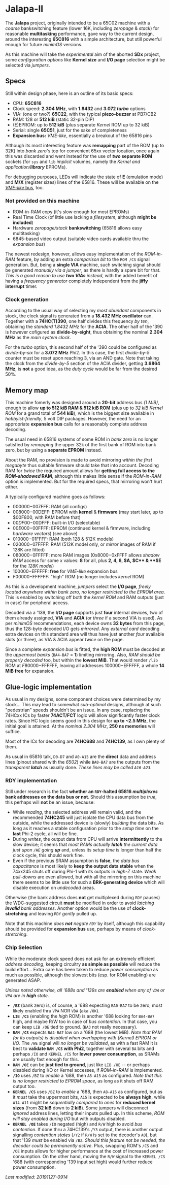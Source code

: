# Jalapa-II

The **Jalapa** project, originally intended to be a 65C02 machine with a _coarse_
bankswitching feature (lower 16K, including _zeropage_ & _stack_) for reasonable
**multitasking** performance, gave way to the current design, around the interesting
**65C816** with a simple architecture, but still powerful enough for future _minimOS_
versions.

As this machine will take the _experimental_ aim of the aborted **SDx** project,
some _configuration options_ like **Kernel size** and **I/O page** selection might
be selected via _jumpers_.

## Specs

Still within design phase, here is an outline of its basic specs:

- CPU: **65C816**
- Clock speed: **2.304 MHz**, with **1.8432** and **3.072 *turbo*** options
- VIA: (one or two?) **65C22**, with the typical **piezo-buzzer** at PB7/CB2
- RAM: 128 or **512 kiB** (static 32-pin DIP)
- (E)EPROM: up to **512 kiB** (plus separate _Kernel_ ROM up to 32 kiB)
- Serial: single **65C51**, just for the sake of completeness
- **Expansion bus:** _VME-like_, essentially a breakout of the 65816 pins

Although its most interesting feature was **remapping** part of the ROM (up to 32K) 
into _bank zero_'s top for convenient 65xx vector location, once again this was
discarded and went instead for the use of **_two_ separate ROM** sockets
(for `sys` and `lib` _implicit_ volumes, namely the
_Kernel and application/**library**_ EPROMs).

For debugging purposes, LEDs will indicate the state of **E** (emulation mode)
and **M/X** (register sizes) lines of the 65816. These will be available on the
[_VME-like_ bus](buses/vmelike.md), too.

### Not provided on this machine

- ROM-in-RAM copy (it's slow enough for most EPROMs)
- Real Time Clock (of little use lacking a _filesystem_, although **might be included**)
- Hardware _zeropage/stack_ **bankswitching** (65816 allows easy multitasking)
- 6845-based video output (suitable video cards available thru the _expansion bus_)

The newest redesign, however, allows easy implementation of the _ROM-in-RAM_
feature, by adding an extra _comparison bit_ to the `ROM /CS` signal generation.
But, being a **single VIA** machine, such switching signal should be generated
_manually via a jumper_, as there is hardly a spare bit for that. _This is a good
reason to use **two VIAs** instead_, with the added benefit of having a
_frequency generator_ completely independent from the **jiffy interrupt** timer.
 
### Clock generation

According to the usual way of selecting my _most abundant_ components in stock,
the clock signal is generated from a **18.432 MHz oscillator** can. Together with
a **74HC(T)390**, one half divides this frequency _by ten_, obtaining the
_standard 1.8432 MHz_ for the **ACIA**. The other half of the '390 is however
cofigured as **divide-by-eight**, thus obtaining the nominal **2.304 MHz** as
the _main system clock_.

For the _turbo_ option, this second half of the '390 could be configured as
_divide-by-six_ for a **3.072 MHz** Phi2. In this case, the first _divide-by-5_
counter must be reset upon reaching 3, via an AND gate. Note that taking the clock
from the _divide-by-5_ section of the ACIA divider, getting **3.6864 MHz**, is **not**
a good idea, as the _duty cycle_ would be far from the desired 50%.

## Memory map

This machine fomerly was designed around a  **20-bit** address bus _(1 MiB)_,
enough to allow **up to 512 kiB RAM & 512 kiB ROM** (plus up to _32 kiB Kernel ROM_
for a grand total of **544 kiB**), which is the biggest size available in
_hobbyist-friendly_, 5 volt DIP packages. However, the need for an appropriate
**expansion bus** calls for a reasonably complete address decoding.

The usual need in 65816 systems of some ROM in _bank zero_ is no longer satisfied
by _remapping_ the upper 32k of the first bank of ROM into bank zero, but by using a
**separate EPROM** instead.

About the RAM, no provision is made to avoid mirroring _within the first
megabyte_ thus suitable firmware should take that into account. Decoding RAM
for _twice_ the required amount allows for **getting full access to the
_ROM-shadowed_ RAM**, although this makes little sense if the _ROM-in-RAM_ option
is implemented. But for the required specs, that mirroring won't hurt either.

A typically configured machine goes as follows:

- $000000-$007FFF: RAM (all configs)
- $008000-$00DEFF: EPROM with **kernel** & **firmware** (may start later, up to $00F800, with RAM before that)
- $00DF00-$00DFFF: built-in I/O (selectable)
- $00E000-$00FFFF: EPROM (continued kernel & firmware, including _hardware vectors_) (see above)
- $010000-$01FFFF: RAM (both 128 & 512K models)
- $020000-$07FFFF: RAM (512K model only, or _mirror_ images of RAM if 128K are fitted)
- $080000-$0FFFFF: more RAM images ($0x8000-$0xFFFF allows _shadow RAM_ access for some *x* values: **8** for all, plus **2, 4, 6, $A, $C** & **$E** for the *128K model*)
- $100000-$EFFFFF: **free** for _VME-like_ expansion bus
- $F00000-$FFFFFF: "high" ROM (no longer includes _kernel_ ROM)

As this is a development machine, _jumpers_ select the **I/O page**,
_freely located anywhere within bank zero, no longer restricted to the
EPROM area_. This is enabled by switching off both the _kernel ROM_
and RAM outputs (just in case) for peripheral access.

Decoded via a '139, the **I/O page** supports just **four** internal devices,
two of them already assigned, **VIA** and **ACIA** (or _three_ if a second VIA is used).
As per _minimOS_ recommendations, each device owns **32 bytes** from this page,
thus the 128-byte decoded I/O gets _mirrored_. Any _external card_ decoding extra devices
on this standard area will thus have just another _four_ available slots (or three),
as VIA & ACIA appear _twice_ on the page.

Since a complete _expansion bus_ is fitted, the **high ROM** must be decoded at the
_uppermost banks_ (`BA4-BA7` = **1**) limiting mirroring.
Also, _RAM should be properly decoded_ too, but within the **lowest MiB**.
That would render `/lib` ROM at $F80000-$FFFFFF, leaving all addresses
$100000-$EFFFFF, a whole **14 MiB free** for expansion.
 
## Glue-logic implementation

As usual in my designs, some component choices were determined by my stock... This may
lead to somewhat _sub-optimal_ designs, although at such "pedestrian" speeds shouldn't
be an issue. In any case, replacing the 74HCxx ICs by faster **74ACT/FCT** logic will
allow significantly faster clock rates. Since HC logic seems good in this design for
**up to ~2.5 MHz**, the initial goal is attained. At the _nominal 2.304 MHz_,
**250 ns memories** will suffice.

Most of the ICs for decoding are **74HC688** and **74HC139**, as I own plenty of them.

As usual in 65816 talk, `D0-D7` and `A0-A15` are the **direct** data and address 
lines (pinout shared with the _6502_) while `BA0-BA7` are the outputs from the
_transparent **latch**_ as usually done. _These lines may be called `A16-A23`_.

### RDY implementation

Still under research is the fact **whether an `RDY`-halted 65816 *multiplexes* bank
addresses on the data bus or not**. Should this assumption be _true_, this perhaps will
**not** be an issue, because:

- While _reading_, the selected address will remain valid, and the recommended **74HC245**
will just isolate the CPU data bus from the outside, while the addressed device is
(slowly) _building_ the data bits. As long as it reaches a stable configuration prior
to the _setup time_ on the **last** Phi-2 cycle, all will be fine.
- During _writes_, the output data from CPU will arrive **intermittently** to the slow
device; it seems that _most RAMs actually **latch** the current data just upon `/WE` going
**up**_ and, unless its _setup time_ is longer than half the clock cycle, this should work fine.
- Even if the previous SRAM assumption is **false**, the _data bus capacitance_ is most
likely to **keep the output data stable** when the 74xx245 shuts off during Phi-1 with
its outputs in _high-Z_ state. _Weak pull-downs_ are even allowed, but with all the
mirroring on this machine there seems to be little use for such a **BRK-generating
device** which will disable execution on _undecoded_ areas.

Otherwise (the bank address does **not** get multiplexed during `RDY` pauses) the
WDC-suggested circuit **must** be modified in order to avoid _latching **invalid** bank
addresses_. Another option would be the use of **clock-stretching** and leaving `RDY`
_gently_ pulled up.

Note that this machine _does **not** negate `RDY`_ by itself, although this capability
should be provided for **expansion bus** use, perhaps by means of _clock-stretching_.

### Chip Selection

While the moderate clock speed does not ask for an extremely efficient _address
decoding_, keeping circuitry **as simple as possible** will reduce the build effort...
Extra care has been taken to reduce _power consumption_ as much as possible, although
the slowest bits (esp. for ROM enabling) are generated ASAP.

_Unless noted otherwise, all '688s and '139s are **enabled** when any of `VDA` or `VPA`
are in **high** state._

- **`/BZ`** (bank zero) is, of course, a '688 expecting `BA0-BA7` to be zero, most likely enabled thru `VPA` NOR `VDA` (aka `/OK`).
- **`LIB /CS`** (enabling the _high_ ROM) is another '688 looking for `BA4-BA7` high, and maybe R/W too in case of _bus contention_. In that case, you can keep `LIB /OE` tied to ground. (`BA3` not really necessary).
- **`RAM /CS`** expects `BA4-BA7` low on a '688 (the lowest MiB). _Note that RAM (or its outputs) is disabled when overlapping with (Kernel) EPROM or I/O_. The `/WE` signal will _no longer be validated_, as with a fast RAM it is best to **validate `RAM /CS` with Phi2**, together with several `BA` bits and perhaps `/IO` and `KERNEL /CS` for **lower power consumption**, as SRAMs are usually fast enough for this.
- **`RAM /OE`** can be **just tied to ground**, just like `LIB /OE` -- or perhaps disabled during I/O or Kernel accesses, if _ROM-in-RAM_ is implemented.
- **`/IO`** uses `/BZ` to _enable_ a '688, then `A8-A15` as configured. _Note that this is no longer restricted to EPROM space_, as long as it shuts off RAM output too.
- **`KERNEL /CS`** uses `/BZ` to _enable_ a '688, then `A8-A15` as configured, but as it _must_ take the uppermost bits, `A15` is expected to be **always high**, while `A14-A11` might be _sequentially compared to ones_ for **reduced kernel sizes** (from **32 kiB** down to **2 kiB**). Some jumpers will disconnect _ignored_ address lines, letting their inputs pulled up. In this scheme, _ROM will stay enabled during I/O_ but with outputs disabled.
- **`KERNEL /OE`** takes `/IO` negated (high) and `R/W` high to avoid _bus contention_.  If done thru a 74HC139's `/Y3` output, there is another output signalling _contention states_ (`/Y2` if `R/W` is set to the decoder's `A0`), but that '139 _must_ be enabled via `/BZ`. _Should this feature not be needed, the decoder could be permanently active_. Plus, swapping ROM's `/CS` and `/OE` inputs allows for higher performance at the cost of increased power consumption. On the other hand, moving the `R/W` signal to the `KERNEL /CS` '688 (with corresponding '139 input set high) would further reduce power consumption.

_Last modified: 20191127-0914_
